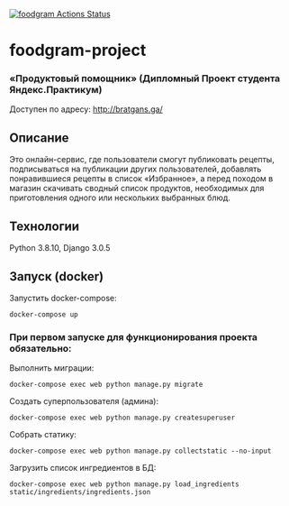 [![foodgram Actions Status](https://github.com/Bratgans/foodgram-project/workflows/foodgram/badge.svg)](https://github.com/Bratgans/foodgram-project/actions)
# foodgram-project
### «Продуктовый помощник» (Дипломный Проект студента Яндекс.Практикум)

Доступен по адресу: http://bratgans.ga/

## Описание
Это онлайн-сервис, где пользователи смогут публиковать рецепты, подписываться на публикации других пользователей, добавлять понравившиеся рецепты в список «Избранное», а перед походом в магазин скачивать сводный список продуктов, необходимых для приготовления одного или нескольких выбранных блюд.

## Технологии
Python 3.8.10, Django 3.0.5

## Запуск (docker)
Запустить docker-compose:

`docker-compose up`

### При первом запуске для функционирования проекта обязательно: 
Выполнить миграции:

`docker-compose exec web python manage.py migrate`

Создать суперпользователя (админа):

`docker-compose exec web python manage.py createsuperuser`

Собрать статику:

`docker-compose exec web python manage.py collectstatic --no-input`

Загрузить список ингредиентов в БД:

`docker-compose exec web python manage.py load_ingredients static/ingredients/ingredients.json`
